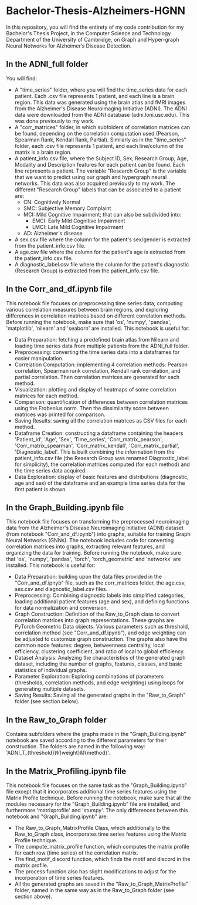 # Bachelor-Thesis-Alzheimers-HGNN
In this repository, you will find the entirety of my code contribution for my Bachelor's Thesis Project, in the Computer Science and Technology Department of the University of Cambridge, on Graph and Hyper-graph Neural Networks for Alzheimer’s Disease Detection.

## In the ADNI_full folder
You will find:
- A "time_series" folder, where you will find the time_series data for each patient. Each .csv file represents 1 patient, and each line is a brain region. This data was generated using the brain atlas and fMRI images from the Alzheimer's Disease Neuroimaging Initiative (ADNI). The ADNI data were downloaded from the ADNI database (adni.loni.usc.edu). This was done previously to my work.
- A "corr_matrices" folder, in which subfolders of correlation matrices can be found, depending on the correlation computation used (Pearson, Spearman Rank, Kendall Rank, Partial). Similarly as in the "time_series" folder, each .csv file represents 1 patient, and each line/column of the matrix is a brain region.
- A patient_info.csv file, where the Subject ID, Sex, Research Group, Age, Modality and Description features for each patient can be found. Each line represents a patient. The variable "Research Group" is the variable that we want to predict using our graph and hypergraph neural networks. This data was also acquired previously to my work. The different "Research Group" labels that can be associated to a patient are:
    - CN: Cognitively Normal
    - SMC: Subjective Memory Complaint
    - MCI: Mild Cognitive Impairment; that can also be subdivided into:
        - EMCI: Early Mild Cognitive Impairment
        - LMCI: Late Mild Cognitive Impairment
    - AD: Alzheimer's disease
- A sex.csv file where the column for the patient's sex/gender is extracted from the patient_info.csv file.
- A age.csv file where the column for the patient's age is extracted from the patient_info.csv file.
- A diagnostic_label.csv file where the column for the patient's diagnostic (Research Group) is extracted from the patient_info.csv file.

## In the Corr_and_df.ipynb file
This notebook file focuses on preprocessing time series data, computing various correlation measures between brain regions, and exploring differences in correlation matrices based on different correlation methods.
Before running the notebook, make sure that 'os', 'numpy', 'pandas', 'matplotlib', 'nilearn' and 'seaborn' are installed.
This notebook is useful for:
- Data Preparation: fetching a predefined brain atlas from Nilearn and loading time series data from multiple patients from the ADNI_full folder.
- Preprocessing: converting the time series data into a dataframes for easier manipulation.
- Correlation Computation: implementing 4 correlation methods: Pearson correlation, Spearman rank correlation, Kendall rank correlation, and partial correlation. Then correlation matrices are generated for each method.
- Visualization: plotting and display of heatmaps of some correlation matrices for each method.
- Comparison: quantification of differences between correlation matrices using the Frobenius norm. Then the dissimilarity score between matrices was printed for comparison.
- Saving Results: saving all the correlation matrices as CSV files for each method.
- Dataframe Creation: constructing a dataframe containing the headers 'Patient_id', 'Age', 'Sex', 'Time_series', 'Corr_matrix_pearson', 'Corr_matrix_spearman', 'Corr_matrix_kendall', 'Corr_matrix_partial', 'Diagnostic_label'. This is built combining the information from the patient_info.csv file (the Research Group was renamed Diagnostic_label for simplicity), the correlation matrices computed (for each method) and the time series data acquired.
- Data Exploration: display of basic features and distributions (diagnostic, age and sex) of the dataframe and an example time series data for the first patient is shown.

## In the Graph_Building.ipynb file
This notebook file focuses on transforming the preprocessed neuroimaging data from the Alzheimer's Disease Neuroimaging Initiative (ADNI) dataset (from notebook "Corr_and_df.ipynb") into graphs, suitable for training Graph Neural Networks (GNNs). The notebook includes code for converting correlation matrices into graphs, extracting relevant features, and organizing the data for training.
Before running the notebook, make sure that 'os', 'numpy', 'pandas', 'torch', 'torch_geometric' and 'networkx' are installed.
This notebook is useful for:
- Data Preparation: building upon the data files provided in the "Corr_and_df.ipnyb" file, such as the corr_matrices folder, the age.csv, sex.csv and diagnostic_label.csv files.
- Preprocessing: Combining diagnostic labels into simplified categories, loading additional patient features (age and sex), and defining functions for data normalization and conversion.
- Graph Construction: Definition of the Raw_to_Graph class to convert correlation matrices into graph representations. These graphs are PyTorch Geometric Data objects. Various parameters such as threshold, correlation method (see "Corr_and_df.ipynb"), and edge weighting can be adjusted to customize graph construction. The graphs also have the common node features: degree, betweenness centrality, local efficiency, clustering coefficient, and ratio of local to global efficiency.
- Dataset Analysis: Analyzing the characteristics of the generated graph dataset, including the number of graphs, features, classes, and basic statistics of individual graphs.
- Parameter Exploration: Exploring combinations of parameters (thresholds, correlation methods, and edge weighting) using loops for generating multiple datasets.
- Saving Results: Saving all the generated graphs in the "Raw_to_Graph" folder (see section below).

## In the Raw_to_Graph folder 
Contains subfolders where the graphs made in the "Graph_Building.ipynb" notebook are saved according to the different parameters for their construction.
The folders are named in the following way: 'ADNI_T_{threshold}_W_{weight}_M_{method}'.

## In the Matrix_Profiling.ipynb file
This notebook file focuses on the same task as the "Graph_Building.ipynb" file except that it incorporates additional time series features using the Matrix Profile technique.
Before running the notebook, make sure that all the modules necessary for the "Graph_Building.ipynb" file are installed, and furthermore 'matrixprofile' and 'stumpy'.
The only differences between this notebook and "Graph_Building.ipynb" are:
- The Raw_to_Graph_MatrixProfile Class, which additionally to the Raw_to_Graph class, incorporates time series features using the Matrix Profile technique.
- The compute_matrix_profile function, which computes the matrix profile for each row (time series) of the correlation matrix.
- The find_motif_discord function, which finds the motif and discord in the matrix profile.
- The process function also has slight modifications to adjust for the incorporation of time series features.
- All the generated graphs are saved in the "Raw_to_Graph_MatrixProfile" folder, named in the same way as in the Raw_to_Graph folder (see section above).

